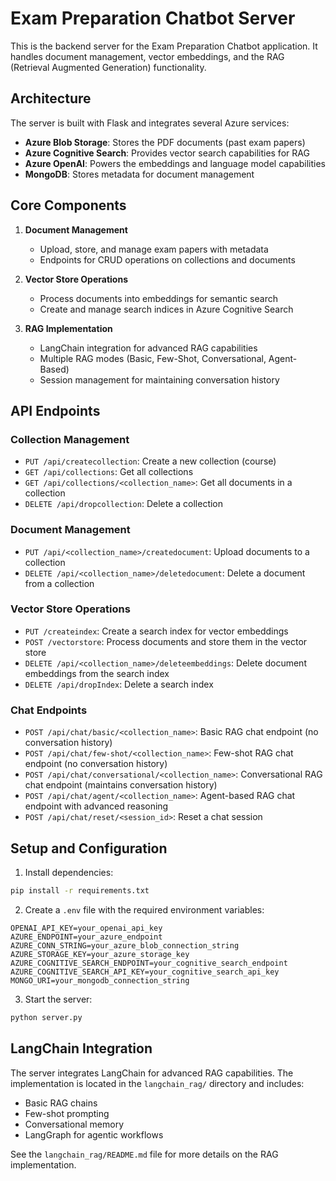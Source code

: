 # Exam Preparation Chatbot Server

This is the backend server for the Exam Preparation Chatbot application. It handles document management, vector embeddings, and the RAG (Retrieval Augmented Generation) functionality.

## Architecture

The server is built with Flask and integrates several Azure services:

- **Azure Blob Storage**: Stores the PDF documents (past exam papers)
- **Azure Cognitive Search**: Provides vector search capabilities for RAG
- **Azure OpenAI**: Powers the embeddings and language model capabilities
- **MongoDB**: Stores metadata for document management

## Core Components

1. **Document Management**
   - Upload, store, and manage exam papers with metadata
   - Endpoints for CRUD operations on collections and documents

2. **Vector Store Operations**
   - Process documents into embeddings for semantic search
   - Create and manage search indices in Azure Cognitive Search

3. **RAG Implementation**
   - LangChain integration for advanced RAG capabilities
   - Multiple RAG modes (Basic, Few-Shot, Conversational, Agent-Based)
   - Session management for maintaining conversation history

## API Endpoints

### Collection Management

- `PUT /api/createcollection`: Create a new collection (course)
- `GET /api/collections`: Get all collections
- `GET /api/collections/<collection_name>`: Get all documents in a collection
- `DELETE /api/dropcollection`: Delete a collection

### Document Management

- `PUT /api/<collection_name>/createdocument`: Upload documents to a collection
- `DELETE /api/<collection_name>/deletedocument`: Delete a document from a collection

### Vector Store Operations

- `PUT /createindex`: Create a search index for vector embeddings
- `POST /vectorstore`: Process documents and store them in the vector store
- `DELETE /api/<collection_name>/deleteembeddings`: Delete document embeddings from the search index
- `DELETE /api/dropIndex`: Delete a search index

### Chat Endpoints

- `POST /api/chat/basic/<collection_name>`: Basic RAG chat endpoint (no conversation history)
- `POST /api/chat/few-shot/<collection_name>`: Few-shot RAG chat endpoint (no conversation history)
- `POST /api/chat/conversational/<collection_name>`: Conversational RAG chat endpoint (maintains conversation history)
- `POST /api/chat/agent/<collection_name>`: Agent-based RAG chat endpoint with advanced reasoning
- `POST /api/chat/reset/<session_id>`: Reset a chat session

## Setup and Configuration

1. Install dependencies:
```bash
pip install -r requirements.txt
```

2. Create a `.env` file with the required environment variables:
```
OPENAI_API_KEY=your_openai_api_key
AZURE_ENDPOINT=your_azure_endpoint
AZURE_CONN_STRING=your_azure_blob_connection_string
AZURE_STORAGE_KEY=your_azure_storage_key
AZURE_COGNITIVE_SEARCH_ENDPOINT=your_cognitive_search_endpoint
AZURE_COGNITIVE_SEARCH_API_KEY=your_cognitive_search_api_key
MONGO_URI=your_mongodb_connection_string
```

3. Start the server:
```bash
python server.py
```

## LangChain Integration

The server integrates LangChain for advanced RAG capabilities. The implementation is located in the `langchain_rag/` directory and includes:

- Basic RAG chains
- Few-shot prompting
- Conversational memory
- LangGraph for agentic workflows

See the `langchain_rag/README.md` file for more details on the RAG implementation.
